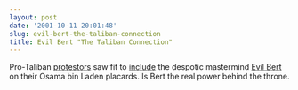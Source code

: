 ```yaml
---
layout: post
date: '2001-10-11 20:01:48'
slug: evil-bert-the-taliban-connection
title: Evil Bert "The Taliban Connection"
---
```


Pro-Taliban [protestors](http://www.wired.com/news/conflict/0,2100,47450,00.html) saw fit to [include](http://www.foxnews.com/story/0,2933,36218,00.html) the despotic mastermind [Evil Bert](http://www.fractalcow.com/bert/index.html) on their Osama bin Laden placards. Is Bert the real power behind the throne.